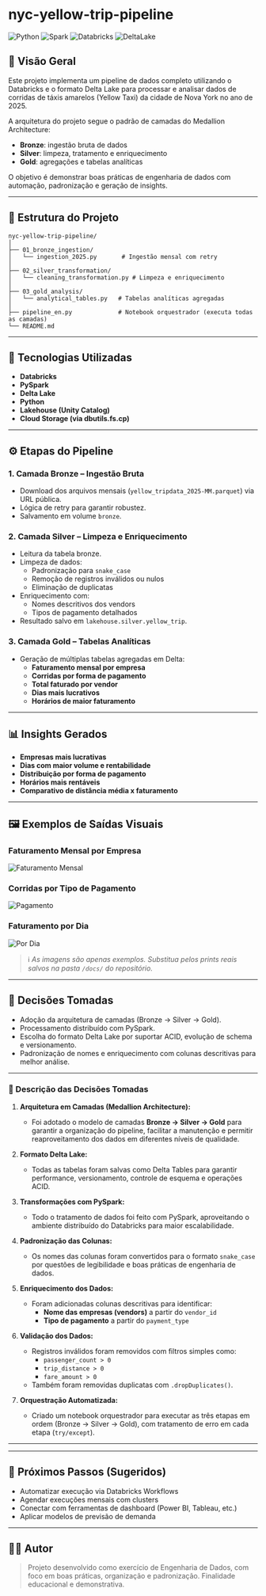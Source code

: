 # nyc-yellow-trip-pipeline

![Python](https://img.shields.io/badge/Python-3.10-blue)
![Spark](https://img.shields.io/badge/Apache%20Spark-Dataframe-orange)
![Databricks](https://img.shields.io/badge/Databricks-Platform-red)
![DeltaLake](https://img.shields.io/badge/Delta%20Lake-Acid%20Tables-green)

## 📌 Visão Geral

Este projeto implementa um pipeline de dados completo utilizando o Databricks e o formato Delta Lake para processar e analisar dados de corridas de táxis amarelos (Yellow Taxi) da cidade de Nova York no ano de 2025.

A arquitetura do projeto segue o padrão de camadas do Medallion Architecture:

- **Bronze**: ingestão bruta de dados
- **Silver**: limpeza, tratamento e enriquecimento
- **Gold**: agregações e tabelas analíticas

O objetivo é demonstrar boas práticas de engenharia de dados com automação, padronização e geração de insights.

---

## 🧱 Estrutura do Projeto

```
nyc-yellow-trip-pipeline/
│
├── 01_bronze_ingestion/
│   └── ingestion_2025.py       # Ingestão mensal com retry
│
├── 02_silver_transformation/
│   └── cleaning_transformation.py # Limpeza e enriquecimento
│
├── 03_gold_analysis/
│   └── analytical_tables.py   # Tabelas analíticas agregadas
│
├── pipeline_en.py             # Notebook orquestrador (executa todas as camadas)
└── README.md
```

---

## 🧪 Tecnologias Utilizadas

- **Databricks**
- **PySpark**
- **Delta Lake**
- **Python**
- **Lakehouse (Unity Catalog)**
- **Cloud Storage (via dbutils.fs.cp)**

---

## ⚙️ Etapas do Pipeline

### 1. Camada Bronze – Ingestão Bruta
- Download dos arquivos mensais (`yellow_tripdata_2025-MM.parquet`) via URL pública.
- Lógica de retry para garantir robustez.
- Salvamento em volume `bronze`.

### 2. Camada Silver – Limpeza e Enriquecimento
- Leitura da tabela bronze.
- Limpeza de dados:
  - Padronização para `snake_case`
  - Remoção de registros inválidos ou nulos
  - Eliminação de duplicatas
- Enriquecimento com:
  - Nomes descritivos dos vendors
  - Tipos de pagamento detalhados
- Resultado salvo em `lakehouse.silver.yellow_trip`.

### 3. Camada Gold – Tabelas Analíticas
- Geração de múltiplas tabelas agregadas em Delta:
  - **Faturamento mensal por empresa**
  - **Corridas por forma de pagamento**
  - **Total faturado por vendor**
  - **Dias mais lucrativos**
  - **Horários de maior faturamento**

---

## 📊 Insights Gerados

- **Empresas mais lucrativas**
- **Dias com maior volume e rentabilidade**
- **Distribuição por forma de pagamento**
- **Horários mais rentáveis**
- **Comparativo de distância média x faturamento**

---

## 🖼️ Exemplos de Saídas Visuais

### Faturamento Mensal por Empresa
![Faturamento Mensal](https://raw.githubusercontent.com/seuusuario/nyc-yellow-trip-pipeline/main/docs/monthly_revenue_table.png)

### Corridas por Tipo de Pagamento
![Pagamento](https://raw.githubusercontent.com/seuusuario/nyc-yellow-trip-pipeline/main/docs/payment_method_table.png)

### Faturamento por Dia
![Por Dia](https://raw.githubusercontent.com/seuusuario/nyc-yellow-trip-pipeline/main/docs/revenue_by_day_table.png)

> ℹ️ *As imagens são apenas exemplos. Substitua pelos prints reais salvos na pasta `/docs/` do repositório.*

---

## 🧠 Decisões Tomadas

- Adoção da arquitetura de camadas (Bronze → Silver → Gold).
- Processamento distribuído com PySpark.
- Escolha do formato Delta Lake por suportar ACID, evolução de schema e versionamento.
- Padronização de nomes e enriquecimento com colunas descritivas para melhor análise.

---

### 🧠 Descrição das Decisões Tomadas

1. **Arquitetura em Camadas (Medallion Architecture):**
   - Foi adotado o modelo de camadas **Bronze → Silver → Gold** para garantir a organização do pipeline, facilitar a manutenção e permitir reaproveitamento dos dados em diferentes níveis de qualidade.

2. **Formato Delta Lake:**
   - Todas as tabelas foram salvas como Delta Tables para garantir performance, versionamento, controle de esquema e operações ACID.

3. **Transformações com PySpark:**
   - Todo o tratamento de dados foi feito com PySpark, aproveitando o ambiente distribuído do Databricks para maior escalabilidade.

4. **Padronização das Colunas:**
   - Os nomes das colunas foram convertidos para o formato `snake_case` por questões de legibilidade e boas práticas de engenharia de dados.

5. **Enriquecimento dos Dados:**
   - Foram adicionadas colunas descritivas para identificar:
     - **Nome das empresas (vendors)** a partir do `vendor_id`
     - **Tipo de pagamento** a partir do `payment_type`

6. **Validação dos Dados:**
   - Registros inválidos foram removidos com filtros simples como:
     - `passenger_count > 0`
     - `trip_distance > 0`
     - `fare_amount > 0`
   - Também foram removidas duplicatas com `.dropDuplicates()`.

7. **Orquestração Automatizada:**
   - Criado um notebook orquestrador para executar as três etapas em ordem (Bronze → Silver → Gold), com tratamento de erro em cada etapa (`try/except`).

---

---

## 📎 Próximos Passos (Sugeridos)

- Automatizar execução via Databricks Workflows
- Agendar execuções mensais com clusters
- Conectar com ferramentas de dashboard (Power BI, Tableau, etc.)
- Aplicar modelos de previsão de demanda

---

## 👨‍💻 Autor

> Projeto desenvolvido como exercício de Engenharia de Dados, com foco em boas práticas, organização e padronização. Finalidade educacional e demonstrativa.
